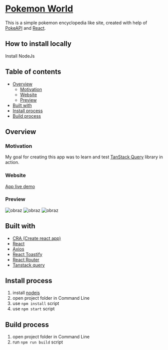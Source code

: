 # [Pokemon World](https://react-poke-world.netlify.app)

This is a simple pokemon encyclopedia like site, created with help of [PokeAPI](https://pokeapi.co/) and [React](https://reactjs.org/).

## How to install locally

Install NodeJs

## Table of contents

- [Overview](#overview)
  - [Motivation](#motivation)
  - [Website](#website)
  - [Preview](#preview)
- [Built with](#built-with)  
- [Install process](#install-process)
- [Build process](#build-process)
  
## Overview
  
### Motivation

My goal for creating this app was to learn and test [TanStack Query](https://tanstack.com/query/v4) library in action.

### Website

[App live demo](https://react-poke-world.netlify.app)

### Preview

![obraz](https://user-images.githubusercontent.com/45789222/205501800-2de7a3da-010f-47a2-a65e-9fead8e02436.png)
![obraz](https://user-images.githubusercontent.com/45789222/205501826-377719f3-293b-478d-943d-c2e87a5a9538.png)
![obraz](https://user-images.githubusercontent.com/45789222/205501861-100b25ca-ea7d-4078-85e6-295c5f54dac0.png)


## Built with

 - [CRA (Create react app)](https://create-react-app.dev/)
 - [React](https://reactjs.org/)
 - [Axios](https://axios-http.com/)
 - [React Toastify](https://fkhadra.github.io/react-toastify/introduction/)
 - [React Router](https://reactrouter.com/en/main)
 - [Tanstack query](https://tanstack.com/query/v4)


## Install process

1. install [nodejs](https://nodejs.org/en/download/)
2. open project folder in Command Line
3. use `npm install` script
4. use `npm start` script


## Build process

1. open project folder in Command Line
2. run `npm run build` script

